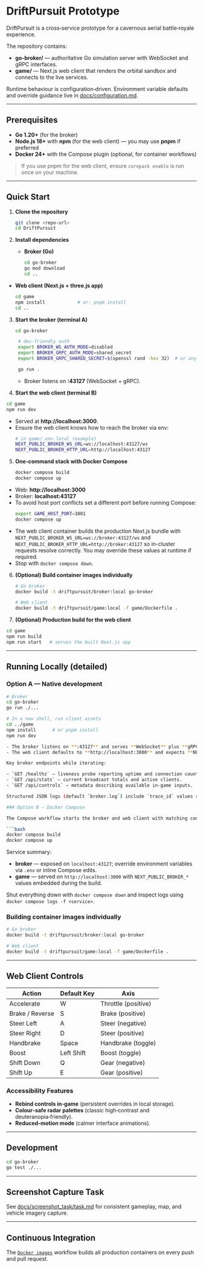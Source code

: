 # DriftPursuit Prototype

DriftPursuit is a cross‑service prototype for a cavernous aerial battle‑royale experience.

The repository contains:

- **go-broker/** — authoritative Go simulation server with WebSocket and gRPC interfaces.
- **game/** — Next.js web client that renders the orbital sandbox and connects to the live services.

Runtime behaviour is configuration‑driven. Environment variable defaults and override guidance live in
[docs/configuration.md](docs/configuration.md).

---

## Prerequisites

- **Go 1.20+** (for the broker)
- **Node.js 18+** with **npm** (for the web client) — you may use **pnpm** if preferred
- **Docker 24+** with the Compose plugin (optional, for container workflows)

> If you use pnpm for the web client, ensure `corepack enable` is run once on your machine.

---

## Quick Start

1. **Clone the repository**
   ```bash
   git clone <repo-url>
   cd DriftPursuit
   ```

2. **Install dependencies**
   - **Broker (Go)**
     ```bash
     cd go-broker
     go mod download
     cd ..
     ```
  - **Web client (Next.js + three.js app)**
    ```bash
    cd game
    npm install            # or: pnpm install
    cd ..
    ```

3. **Start the broker (terminal A)**
   ```bash
   cd go-broker

    # dev-friendly auth
    export BROKER_WS_AUTH_MODE=disabled
    export BROKER_GRPC_AUTH_MODE=shared_secret
    export BROKER_GRPC_SHARED_SECRET=$(openssl rand -hex 32)  # or any string

    go run .

   ```
   - Broker listens on **:43127** (WebSocket + gRPC).

4. **Start the web client (terminal B)**
  ```bash
  cd game
  npm run dev
  ```
  - Served at **http://localhost:3000**.
  - Ensure the web client knows how to reach the broker via env:
    ```bash
    # in game/.env.local (example)
    NEXT_PUBLIC_BROKER_WS_URL=ws://localhost:43127/ws
    NEXT_PUBLIC_BROKER_HTTP_URL=http://localhost:43127
    ```

5. **One‑command stack with Docker Compose**
   ```bash
   docker compose build
   docker compose up
   ```
- Web: **http://localhost:3000**
- Broker: **localhost:43127**
- To avoid host port conflicts set a different port before running Compose:
  ```bash
  export GAME_HOST_PORT=3001
  docker compose up
  ```
- The web client container builds the production Next.js bundle with `NEXT_PUBLIC_BROKER_WS_URL=ws://broker:43127/ws` and `NEXT_PUBLIC_BROKER_HTTP_URL=http://broker:43127` so in-cluster requests resolve correctly. You may override these values at runtime if required.
- Stop with `docker compose down`.

6. **(Optional) Build container images individually**
   ```bash
   # Go broker
   docker build -t driftpursuit/broker:local go-broker

   # Web client
   docker build -t driftpursuit/game:local -f game/Dockerfile .
   ```

7. **(Optional) Production build for the web client**
  ```bash
  cd game
  npm run build
  npm run start   # serves the built Next.js app
  ```

---

## Running Locally (detailed)

### Option A — Native development

```bash
# Broker
cd go-broker
go run ./...

# In a new shell, run client assets
cd ../game
npm install      # or pnpm install
npm run dev

- The broker listens on **:43127** and serves **WebSocket** plus **gRPC** endpoints.
- The web client defaults to **http://localhost:3000** and expects **NEXT_PUBLIC_BROKER_WS_URL** to reference the broker address.

Key broker endpoints while iterating:

- `GET /healthz` — liveness probe reporting uptime and connection counts.
- `GET /api/stats` — current broadcast totals and active clients.
- `GET /api/controls` — metadata describing available in‑game inputs.

Structured JSON logs (default `broker.log`) include `trace_id` values so you can trace events across the stack. Propagation details live in [docs/tracing.md](docs/tracing.md).

### Option B — Docker Compose

The Compose workflow starts the broker and web client with matching configuration:

```bash
docker compose build
docker compose up
```

Service summary:

- **broker** — exposed on `localhost:43127`; override environment variables via `.env` or inline Compose edits.
- **game** — served on `http://localhost:3000` with `NEXT_PUBLIC_BROKER_*` values embedded during the build.

Shut everything down with `docker compose down` and inspect logs using `docker compose logs -f <service>`.

### Building container images individually

```bash
# Go broker
docker build -t driftpursuit/broker:local go-broker

# Web client
docker build -t driftpursuit/game:local -f game/Dockerfile .
```

---

## Web Client Controls

| Action | Default Key | Axis |
| --- | --- | --- |
| Accelerate | W | Throttle (positive) |
| Brake / Reverse | S | Brake (positive) |
| Steer Left | A | Steer (negative) |
| Steer Right | D | Steer (positive) |
| Handbrake | Space | Handbrake (toggle) |
| Boost | Left Shift | Boost (toggle) |
| Shift Down | Q | Gear (negative) |
| Shift Up | E | Gear (positive) |

### Accessibility Features

- **Rebind controls in‑game** (persistent overrides in local storage).
- **Colour‑safe radar palettes** (classic high‑contrast and deuteranopia‑friendly).
- **Reduced‑motion mode** (calmer interface animations).

---

## Development

```bash
cd go-broker
go test ./...
```

---

## Screenshot Capture Task

See [docs/screenshot_task/task.md](docs/screenshot_task/task.md) for consistent gameplay, map, and vehicle imagery capture.

---

## Continuous Integration

The [`Docker images`](.github/workflows/docker-images.yml) workflow builds all production containers on every push and pull request.